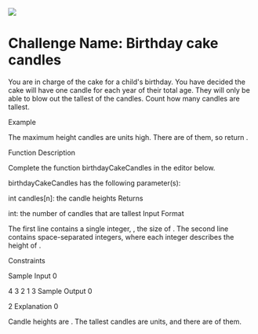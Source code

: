 ![](https://img.shields.io/badge/Microverse-blueviolet)

# Challenge Name: Birthday cake candles

You are in charge of the cake for a child's birthday. You have decided the cake will have one candle for each year of their total age. They will only be able to blow out the tallest of the candles. Count how many candles are tallest.

Example


The maximum height candles are  units high. There are  of them, so return .

Function Description

Complete the function birthdayCakeCandles in the editor below.

birthdayCakeCandles has the following parameter(s):

int candles[n]: the candle heights
Returns

int: the number of candles that are tallest
Input Format

The first line contains a single integer, , the size of .
The second line contains  space-separated integers, where each integer  describes the height of .

Constraints

Sample Input 0

4
3 2 1 3
Sample Output 0

2
Explanation 0

Candle heights are . The tallest candles are  units, and there are  of them.